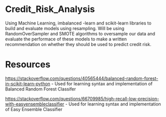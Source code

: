 # Credit_Risk_Analysis
Using Machine Learning, imbalanced -learn and scikit-learn libraries to build and evaluate models using resampling. Will be using RandomOverSampler and SMOTE algorithms to oversample our data and evaluate the performace of these models to make a written recommendation on whether they should be used to predict credit risk.



# Resources
https://stackoverflow.com/questions/40565444/balanced-random-forest-in-scikit-learn-python - Used for learning syntax and implementation of Balanced Random Forest Classifer

https://stackoverflow.com/questions/66709985/high-recall-low-precision-with-easyensembleclassifier - Used for learning syntax and implementation of Easy Ensemble Classifier
